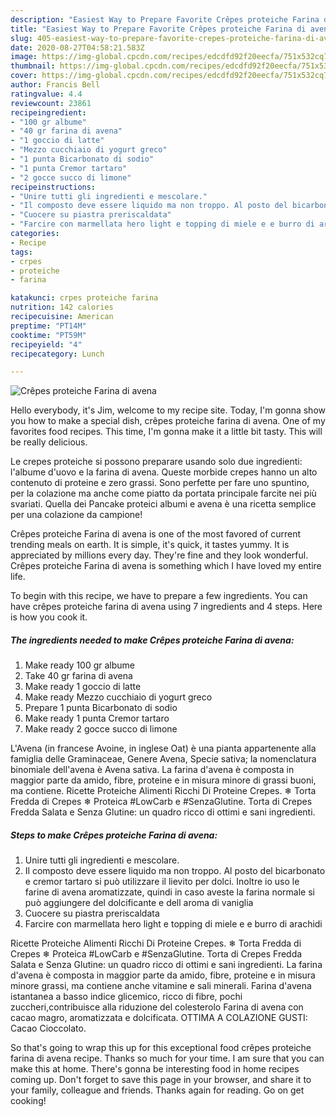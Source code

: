 ```yaml
---
description: "Easiest Way to Prepare Favorite Crêpes proteiche Farina di avena"
title: "Easiest Way to Prepare Favorite Crêpes proteiche Farina di avena"
slug: 405-easiest-way-to-prepare-favorite-crepes-proteiche-farina-di-avena
date: 2020-08-27T04:58:21.583Z
image: https://img-global.cpcdn.com/recipes/edcdfd92f20eecfa/751x532cq70/crepes-proteiche-farina-di-avena-recipe-main-photo.jpg
thumbnail: https://img-global.cpcdn.com/recipes/edcdfd92f20eecfa/751x532cq70/crepes-proteiche-farina-di-avena-recipe-main-photo.jpg
cover: https://img-global.cpcdn.com/recipes/edcdfd92f20eecfa/751x532cq70/crepes-proteiche-farina-di-avena-recipe-main-photo.jpg
author: Francis Bell
ratingvalue: 4.4
reviewcount: 23861
recipeingredient:
- "100 gr albume"
- "40 gr farina di avena"
- "1 goccio di latte"
- "Mezzo cucchiaio di yogurt greco"
- "1 punta Bicarbonato di sodio"
- "1 punta Cremor tartaro"
- "2 gocce succo di limone"
recipeinstructions:
- "Unire tutti gli ingredienti e mescolare."
- "Il composto deve essere liquido ma non troppo. Al posto del bicarbonato e cremor tartaro si può utilizzare il lievito per dolci. Inoltre io uso le farine di avena aromatizzate, quindi in caso aveste la farina normale si può aggiungere del dolcificante e dell aroma di vaniglia"
- "Cuocere su piastra preriscaldata"
- "Farcire con marmellata hero light e topping di miele e e burro di arachidi"
categories:
- Recipe
tags:
- crpes
- proteiche
- farina

katakunci: crpes proteiche farina 
nutrition: 142 calories
recipecuisine: American
preptime: "PT14M"
cooktime: "PT59M"
recipeyield: "4"
recipecategory: Lunch

---
```



![Crêpes proteiche Farina di avena](https://img-global.cpcdn.com/recipes/edcdfd92f20eecfa/751x532cq70/crepes-proteiche-farina-di-avena-recipe-main-photo.jpg)

Hello everybody, it's Jim, welcome to my recipe site. Today, I'm gonna show you how to make a special dish, crêpes proteiche farina di avena. One of my favorites food recipes. This time, I'm gonna make it a little bit tasty. This will be really delicious.

Le crepes proteiche si possono preparare usando solo due ingredienti: l&#39;albume d&#39;uovo e la farina di avena. Queste morbide crepes hanno un alto contenuto di proteine e zero grassi. Sono perfette per fare uno spuntino, per la colazione ma anche come piatto da portata principale farcite nei più svariati. Quella dei Pancake proteici albumi e avena è una ricetta semplice per una colazione da campione!

Crêpes proteiche Farina di avena is one of the most favored of current trending meals on earth. It is simple, it's quick, it tastes yummy. It is appreciated by millions every day. They're fine and they look wonderful. Crêpes proteiche Farina di avena is something which I have loved my entire life.


To begin with this recipe, we have to prepare a few ingredients. You can have crêpes proteiche farina di avena using 7 ingredients and 4 steps. Here is how you cook it.

<!--inarticleads1-->

##### The ingredients needed to make Crêpes proteiche Farina di avena:

1. Make ready 100 gr albume
1. Take 40 gr farina di avena
1. Make ready 1 goccio di latte
1. Make ready Mezzo cucchiaio di yogurt greco
1. Prepare 1 punta Bicarbonato di sodio
1. Make ready 1 punta Cremor tartaro
1. Make ready 2 gocce succo di limone


L&#39;Avena (in francese Avoine, in inglese Oat) è una pianta appartenente alla famiglia delle Graminaceae, Genere Avena, Specie sativa; la nomenclatura binomiale dell&#39;avena è Avena sativa. La farina d&#39;avena è composta in maggior parte da amido, fibre, proteine e in misura minore di grassi buoni, ma contiene. Ricette Proteiche Alimenti Ricchi Di Proteine Crepes. ❄ Torta Fredda di Crepes ❄ Proteica #LowCarb e #SenzaGlutine. Torta di Crepes Fredda Salata e Senza Glutine: un quadro ricco di ottimi e sani ingredienti. 

<!--inarticleads2-->

##### Steps to make Crêpes proteiche Farina di avena:

1. Unire tutti gli ingredienti e mescolare.
1. Il composto deve essere liquido ma non troppo. Al posto del bicarbonato e cremor tartaro si può utilizzare il lievito per dolci. Inoltre io uso le farine di avena aromatizzate, quindi in caso aveste la farina normale si può aggiungere del dolcificante e dell aroma di vaniglia
1. Cuocere su piastra preriscaldata
1. Farcire con marmellata hero light e topping di miele e e burro di arachidi


Ricette Proteiche Alimenti Ricchi Di Proteine Crepes. ❄ Torta Fredda di Crepes ❄ Proteica #LowCarb e #SenzaGlutine. Torta di Crepes Fredda Salata e Senza Glutine: un quadro ricco di ottimi e sani ingredienti. La farina d&#39;avena è composta in maggior parte da amido, fibre, proteine e in misura minore grassi, ma contiene anche vitamine e sali minerali. Farina d&#39;avena istantanea a basso indice glicemico, ricco di fibre, pochi zuccheri,contribuisce alla riduzione del colesterolo Farina di avena con cacao magro, aromatizzata e dolcificata. OTTIMA A COLAZIONE GUSTI: Cacao Cioccolato. 

So that's going to wrap this up for this exceptional food crêpes proteiche farina di avena recipe. Thanks so much for your time. I am sure that you can make this at home. There's gonna be interesting food in home recipes coming up. Don't forget to save this page in your browser, and share it to your family, colleague and friends. Thanks again for reading. Go on get cooking!
